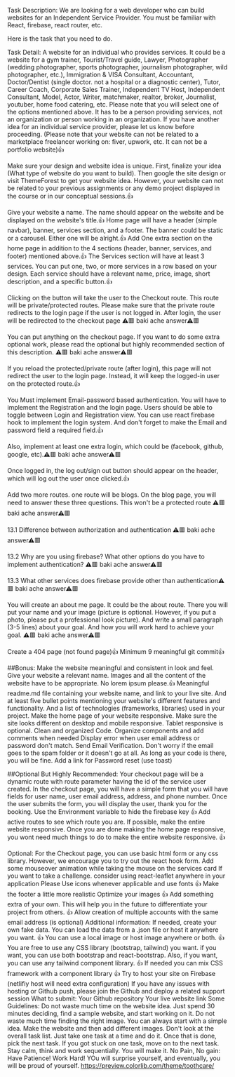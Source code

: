 Task Description:
We are looking for a web developer who can build websites for an Independent Service Provider. You must be familiar with React, firebase, react router, etc.

Here is the task that you need to do.

Task Detail:
A website for an individual who provides services. It could be a website for a gym trainer, Tourist/Travel guide, Lawyer, Photographer (wedding photographer, sports photographer, journalism photographer, wild photographer, etc.), Immigration & VISA Consultant, Accountant, Doctor/Dentist (single doctor. not a hospital or a diagnostic center), Tutor, Career Coach, Corporate Sales Trainer, Independent TV Host, Independent Consultant, Model, Actor, Writer, matchmaker, realtor, broker, Journalist, youtuber, home food catering, etc. Please note that you will select one of the options mentioned above. It has to be a person providing services, not an organization or person working in an organization. If you have another idea for an individual service provider, please let us know before proceeding. (Please note that your website can not be related to a marketplace freelancer working on: fiver, upwork, etc. It can not be a portfolio website)👍

Make sure your design and website idea is unique. First, finalize your idea (What type of website do you want to build). Then google the site design or visit ThemeForest to get your website idea. However, your website can not be related to your previous assignments or any demo project displayed in the course or in our conceptual sessions.👍

Give your website a name. The name should appear on the website and be displayed on the website's title.👍
Home page will have a header (simple navbar), banner, services section, and a footer. The banner could be static or a carousel. Either one will be alright.👍
Add One extra section on the home page in addition to the 4 sections (header, banner, services, and footer) mentioned above.👍
The Services section will have at least 3 services. You can put one, two, or more services in a row based on your design. Each service should have a relevant name, price, image, short description, and a specific button.👍

Clicking on the button will take the user to the Checkout route. This route will be private/protected routes. Please make sure that the private route redirects to the login page if the user is not logged in. After login, the user will be redirected to the checkout page ⚠🟥 baki ache answer⚠🟥

You can put anything on the checkout page. If you want to do some extra optional work, please read the optional but highly recommended section of this description. ⚠🟥 baki ache answer⚠🟥

If you reload the protected/private route (after login), this page will not redirect the user to the login page. Instead, it will keep the logged-in user on the protected route.👍

You Must implement Email-password based authentication. You will have to implement the Registration and the login page. Users should be able to toggle between Login and Registration view. You can use react firebase hook to implement the login system. And don't forget to make the Email and password field a required field.👍

Also, implement at least one extra login, which could be (facebook, github, google, etc).⚠🟥 baki ache answer⚠🟥

Once logged in, the log out/sign out button should appear on the header, which will log out the user once clicked.👍

Add two more routes. one route will be blogs. On the blog page, you will need to answer these three questions. This won't be a protected route ⚠🟥 baki ache answer⚠🟥

13.1 Difference between authorization and authentication ⚠🟥 baki ache answer⚠🟥

13.2 Why are you using firebase? What other options do you have to implement authentication? ⚠🟥 baki ache answer⚠🟥

13.3 What other services does firebase provide other than authentication⚠🟥 baki ache answer⚠🟥

You will create an about me page. It could be the about route. There you will put your name and your image (picture is optional. However, if you put a photo, please put a professional look picture). And write a small paragraph (3-5 lines) about your goal. And how you will work hard to achieve your goal. ⚠🟥 baki ache answer⚠🟥

Create a 404 page (not found page)👍
Minimum 9 meaningful git commit👍

##Bonus:
Make the website meaningful and consistent in look and feel. Give your website a relevant name. Images and all the content of the website have to be appropriate. No lorem ipsum please.👍
Meaningful readme.md file containing your website name, and link to your live site. And at least five bullet points mentioning your website's different features and functionality. And a list of technologies (frameworks, libraries) used in your project.
Make the home page of your website responsive. Make sure the site looks different on desktop and mobile responsive. Tablet responsive is optional.
Clean and organized Code. Organize components and add comments when needed
Display error when user email address or password don't match.
Send Email Verification. Don't worry if the email goes to the spam folder or it doesn't go at all. As long as your code is there, you will be fine.
Add a link for Password reset (use toast)

##Optional But Highly Recommended:
Your checkout page will be a dynamic route with route parameter having the id of the service user created. In the checkout page, you will have a simple form that you will have fields for user name, user email address, address, and phone number. Once the user submits the form, you will display the user, thank you for the booking.
Use the Environment variable to hide the firebase key 👍
Add active routes to see which route you are.
If possible, make the entire website responsive. Once you are done making the home page responsive, you wont need much things to do to make the entire website responsive. 👍

Optional:
For the Checkout page, you can use basic html form or any css library. However, we encourage you to try out the react hook form.
Add some mouseover animation while taking the mouse on the services card
If you want to take a challenge. consider using react-leaflet anywhere in your application
Please Use icons whenever applicable and use fonts 👍
Make the footer a little more realistic
Optimize your images 👍
Add something extra of your own. This will help you in the future to differentiate your project from others. 👍
Allow creation of multiple accounts with the same email address (is optional)
Additional information:
If needed, create your own fake data. You can load the data from a .json file or host it anywhere you want. 👍
You can use a local image or host image anywhere or both. 👍
You are free to use any CSS library (bootstrap, tailwind) you want. if you want, you can use both bootstrap and react-bootstrap. Also, if you want, you can use any tailwind component library. 👍
If needed you can mix CSS framework with a component library 👍
Try to host your site on Firebase (netlifiy host will need extra configuration)
If you have any issues with hosting or Github push, please join the Github and deploy a related support session
What to submit:
Your Github repository
Your live website link
Some Guidelines:
Do not waste much time on the website idea. Just spend 30 minutes deciding, find a sample website, and start working on it.
Do not waste much time finding the right image. You can always start with a simple idea. Make the website and then add different images.
Don't look at the overall task list. Just take one task at a time and do it. Once that is done, pick the next task. If you got stuck on one task, move on to the next task.
Stay calm, think and work sequentially. You will make it.
No Pain, No gain:
Have Patience! Work Hard! YOu will surprise yourself, and eventually, you will be proud of yourself.
https://preview.colorlib.com/theme/toothcare/
